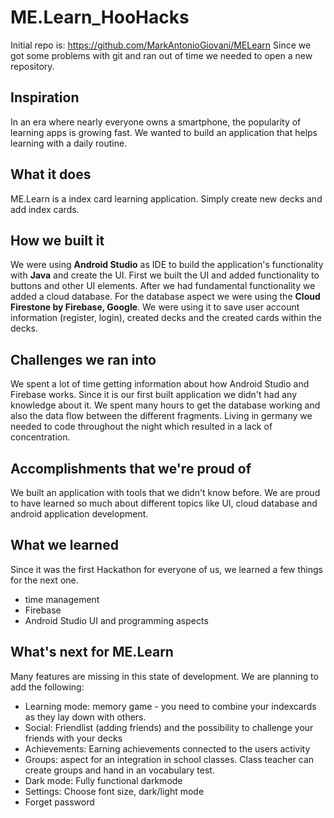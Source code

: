 # ME.Learn_HooHacks
Initial repo is: https://github.com/MarkAntonioGiovani/MELearn
Since we got some problems with git and ran out of time we needed to open a new repository.


## Inspiration
In an era where nearly everyone owns a smartphone, the popularity of learning apps is growing fast. We wanted to build an application that helps learning with a daily routine.

## What it does
ME.Learn is a index card learning application. Simply create new decks and add index cards. 

## How we built it
We were using **Android Studio** as IDE to build the application's functionality with **Java** and create the UI. First we built the UI and added functionality to buttons and other UI elements. After we had fundamental functionality we added a cloud database.
For the database aspect we were using the **Cloud Firestone by Firebase, Google**. We were using it to save user account information (register, login), created decks and the created cards within the decks.

## Challenges we ran into
We spent a lot of time getting information about how Android Studio and Firebase works. Since it is our first built application we didn't had any knowledge about it. We spent many hours to get the database working and also the data flow between the different fragments. 
Living in germany we needed to code throughout the night which resulted in a lack of concentration.

## Accomplishments that we're proud of
We built an application with tools that we didn't know before. We are proud to have learned so much about different topics like UI, cloud database and android application development.

## What we learned
Since it was the first Hackathon for everyone of us, we learned a few things for the next one.
- time management
- Firebase
- Android Studio UI and programming aspects

## What's next for ME.Learn
Many features are missing in this state of development. We are planning to add the following:
- Learning mode: memory game - you need to combine your indexcards as they lay down with others.
- Social: Friendlist (adding friends) and the possibility to challenge your friends with your decks
- Achievements: Earning achievements connected to the users activity
- Groups: aspect for an integration in school classes. Class teacher can create groups and hand in an vocabulary test.
- Dark mode: Fully functional darkmode
- Settings: Choose font size, dark/light mode
- Forget password 
